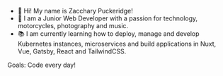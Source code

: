 - 👋 Hi! My name is Zacchary Puckeridge!
- 👀 I am a Junior Web Developer with a passion for technology, motorcycles, photography and music.
- 📚 I am currently learning how to deploy, manage and develop Kubernetes instances, microservices and build applications in Nuxt, Vue, Gatsby, React and TailwindCSS.

Goals: Code every day!
